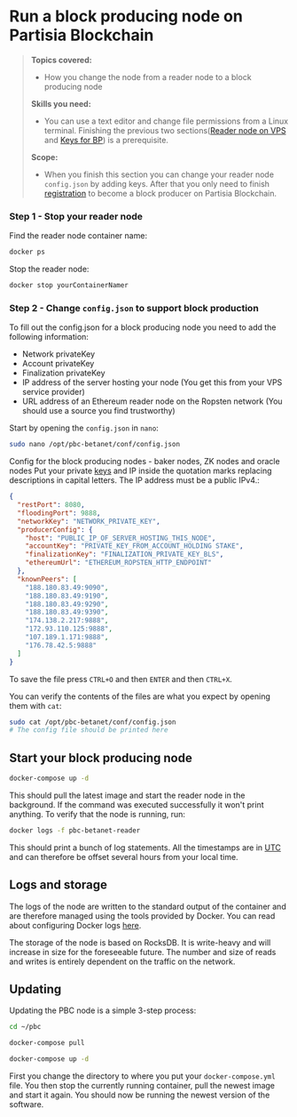 # Run a block producing node on Partisia Blockchain


>**Topics covered:**  
>
> - How you change the node from a reader node to a block producing node   
>
>**Skills you need:**    
> 
> - You can use a text editor and change file permissions from a Linux terminal. Finishing the previous two sections([Reader node on VPS](operator-5-reader-vps.md) and [Keys for BP](operator-6-keys.md)) is a prerequisite.   
>
>**Scope:**
> 
> - When you finish this section you can change your reader node `config.json` by adding keys. After that you only need to finish [registration](operator-8-registration.md) to become a block producer on Partisia Blockchain.    

### Step 1 - Stop your reader node

Find the reader node container name:

```` bash
docker ps
````

Stop the reader node:

```` bash
docker stop yourContainerNamer
````

### Step 2 - Change `config.json` to support block production

To fill out the config.json for a block producing node you need to add the following information:

- Network privateKey   
- Account privateKey   
- Finalization privateKey   
- IP address of the server hosting your node (You get this from your VPS service provider)   
- URL address of an Ethereum reader node on the Ropsten network (You should use a source you find trustworthy)   

Start by opening the `config.json` in `nano`:


````bash
sudo nano /opt/pbc-betanet/conf/config.json
````

Config for the block producing nodes - baker nodes, ZK nodes and oracle nodes Put your private [keys](operator-6-keys.md) and IP inside the quotation marks replacing descriptions in capital letters. The IP address must be a public IPv4.:
````json
{
  "restPort": 8080,
  "floodingPort": 9888,
  "networkKey": "NETWORK_PRIVATE_KEY",
  "producerConfig": {
    "host": "PUBLIC_IP_OF_SERVER_HOSTING_THIS_NODE",
    "accountKey": "PRIVATE_KEY_FROM_ACCOUNT_HOLDING STAKE",
    "finalizationKey": "FINALIZATION_PRIVATE_KEY_BLS",
    "ethereumUrl": "ETHEREUM_ROPSTEN_HTTP_ENDPOINT"
  },
  "knownPeers": [
    "188.180.83.49:9090",
    "188.180.83.49:9190",
    "188.180.83.49:9290",
    "188.180.83.49:9390",
    "174.138.2.217:9888",
    "172.93.110.125:9888",
    "107.189.1.171:9888",
    "176.78.42.5:9888"
  ]
}
````

To save the file press `CTRL+O` and then `ENTER` and then `CTRL+X`.

You can verify the contents of the files are what you expect by opening them with `cat`:

````bash
sudo cat /opt/pbc-betanet/conf/config.json
# The config file should be printed here
````

## Start your block producing node

````bash
docker-compose up -d
````

This should pull the latest image and start the reader node in the background. If the command was executed successfully it won't print anything. To verify that the node is running, run:

````bash
docker logs -f pbc-betanet-reader
````

This should print a bunch of log statements. All the timestamps are in [UTC](https://en.wikipedia.org/wiki/Coordinated_Universal_Time) and can therefore be offset several hours from your local time.



## Logs and storage

The logs of the node are written to the standard output of the container and are therefore managed using the tools provided by Docker. You can read about configuring Docker logs [here](https://docs.docker.com/config/containers/logging/configure/).

The storage of the node is based on RocksDB. It is write-heavy and will increase in size for the foreseeable future. The number and size of reads and writes is entirely dependent on the traffic on the network.

## Updating

Updating the PBC node is a simple 3-step process:

````bash
cd ~/pbc
````
````bash
docker-compose pull
````
````bash
docker-compose up -d
````

First you change the directory to where you put your `docker-compose.yml` file. You then stop the currently running container, pull the newest image and start it again. You should now be running the newest version of the software.
